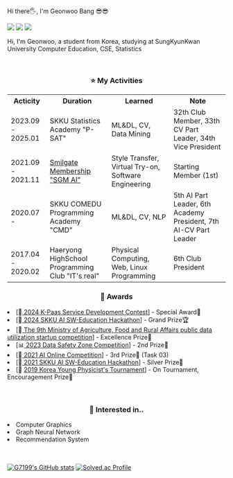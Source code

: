 Hi there🖐, I'm Geonwoo Bang 😎😎

<a href="https://velog.io/@g7199" target="_blank"><img src="https://img.shields.io/badge/Velog-20c997?style=flat-square&logo=Vimeo&logoColor=white"/></a>
<a href="mailto:g7199@naver.com" target="_blank"><img src="https://img.shields.io/badge/Nmail-2efe2e?style=flat-square&logo=Naver&logoColor=white"/></a>
<a href="mailto:qkdrjsdn719@gmail.com" target="_blank"><img src="https://img.shields.io/badge/Gmail-d44638?style=flat-square&logo=Gmail&logoColor=white"/></a>

Hi, I'm Geonwoo, a student from Korea, studying at SungKyunKwan University Computer Education, CSE, Statistics

<br>

<div align="center">
<h3> ⭐️ My Activities </h3>
</div>

<div align="center">
	<table>
	<tr>
		<th>Acticity</th><th>Duration</th><th>Learned</th><th>Note</th>
	</tr>
	<tr>
		<td>2023.09 - 2025.01 </td>
		<td>SKKU Statistics Academy "P-SAT"</td>
		<td>ML&DL, CV, Data Mining</td>
		<td>32th Club Member, 33th CV Part Leader, 34th Vice President</td>
	</tr>
	<tr>
		<td>2021.09 - 2021.11</td>
		<td><a href = "https://sgmai.oopy.io/"> Smilgate Membership "SGM AI"</a></td>
		<td>Style Transfer, Virtual Try-on, Software Engineering</td>
		<td>Starting Member (1st) </td>
	</tr>
	<tr>
		<td>2020.07 - </td>
		<td>SKKU COMEDU Programming Academy "CMD"</td>
		<td>ML&DL, CV, NLP</td>
		<td>5th AI Part Leader, 6th Academy President, 7th AI-CV Part Leader</td>
	</tr>
	<tr>
		<td>2017.04 - 2020.02</td>
		<td>Haeryong HighSchool Programming Club "IT's real"</td>
		<td>Physical Computing, Web, Linux Programming</td>
		<td>6th Club President</td>
	</tr>
	</table>
</div>

<div align="center">
<h3> 👑 Awards </h3>
</div>
<li>[🤖<a href = "https://contest.k-paas.org"> 2024 K-Paas Service Development Contest</a>] - Special Award🎁 </li>
<li>[🤖<a href = "https://github.com/nimod7890/forHack"> 2024 SKKU AI SW-Education Hackathon</a>] - Grand Prize🏆  </li>
<li> [💼<a href = "https://data.mafra.go.kr/contest/competitionNew.do"> The 9th Ministry of Agriculture, Food and Rural Affairs public data utilization startup competition</a>] - Excellence Prize🥉 </li>
<li> [📊<a href = "https://dszcontest2023.kr/default.asp"> 2023 Data Safety Zone Competition</a>] - 2nd Prize🥈 </li>
<li>[🤖<a href = "https://github.com/g7199/2021-ai-online-competition-1"> 2021 AI Online Competition</a>] - 3rd Prize🥉 (Task 03) </li>
<li>[🤖<a href = "https://github.com/g7199/FocusMaker"> 2021 SKKU AI SW-Education Hackathon</a>] - Silver Prize🥈 </li>
<li>[📐 <a href = "http://kypt.or.kr">2019 Korea Young Physicist's Tournament</a>] - On Tournament, Encouragement Prize🎁 </li>

<br>
<br>


<div align="center">
<h3> 📝 Interested in.. </h3>
</div>

<li>Computer Graphics</li>
<li>Graph Neural Network</li>
<li>Recommendation System</li>

<br>
<br>

[![G7199's GitHub stats](https://github-readme-stats.vercel.app/api?username=g7199&theme=vue&show_icons=true)](https://github.com/g7199/github-readme-stats)
[![Solved.ac Profile](http://mazassumnida.wtf/api/v2/generate_badge?boj=g7199)](https://solved.ac/g7199/)


